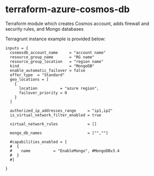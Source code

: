 # terraform-azure-cosmos-db

Terraform module which creates Cosmos account, adds firewall and security rules, and Mongo databases 

Terragrunt instance example is provided below:

```hcl
inputs = {
  cosmosdb_account_name     = "account name"
  resource_group_name       = "RG name"
  resource_group_location   = "region name"
  kind                      = "MongoDB"
  enable_automatic_failover = false
  offer_type  = "Standard"
  geo_locations = [
    {
      location          = "azure region",
      failover_priority = 0
    }
  ]

  authorized_ip_addresses_range     = "ip1,ip2"
  is_virtual_network_filter_enabled = true

  virtual_network_rules             = []

  mongo_db_names                    = ["",""]

  #capabilities_enabled = [
  #  {
  #    name          = "EnableMongo", #MongoDBv3.4
  #  }
  #]

}
```

